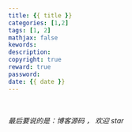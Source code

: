 ```yaml
---
title: {{ title }}
categories: [1,2]
tags: [1, 2]
mathjax: false
kewords: 
description: 
copyright: true
reward: true
password: 
date: {{ date }}
---
```


<br>
<p id="div-border-top-green"><i>最后要说的是：博客源码 ， 欢迎 star</i></p>


